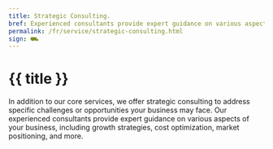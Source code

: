 ```yaml
---
title: Strategic Consulting.
bref: Experienced consultants provide expert guidance on various aspects of your business.
permalink: /fr/service/strategic-consulting.html
sign: ⛟
---
```


# {{ title }}

In addition to our core services, we offer strategic consulting to address specific challenges or opportunities your business may face. Our experienced consultants provide expert guidance on various aspects of your business, including growth strategies, cost optimization, market positioning, and more.